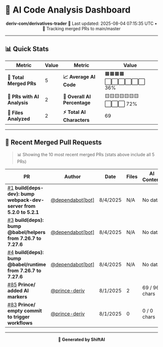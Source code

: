 # 🤖 AI Code Analysis Dashboard

<div align="center">

**deriv-com/derivatives-trader**
📅 Last updated: 2025-08-04 07:15:35 UTC • 🔄 Tracking merged PRs to main/master

</div>

---

## 📊 Quick Stats

| Metric                      | Value | Metric                       | Value                    |
| --------------------------- | ----- | ---------------------------- | ------------------------ |
| **📁 Total Merged PRs**     | 5     | **📈 Average AI Code**       | 🟧🟧🟧🟧⬜⬜⬜⬜⬜⬜ 36% |
| **🤖 PRs with AI Analysis** | 2     | **🎯 Overall AI Percentage** | 🟨🟨🟨🟨🟨🟨🟨⬜⬜⬜ 72% |
| **📄 Files Analyzed**       | 2     | **⚡ Total AI Characters**   | 69                       |

---

## 🚀 Recent Merged Pull Requests

> 📊 Showing the 10 most recent merged PRs (stats above include all 5 PRs)

| PR                                                                       | Author                                                 | Date     | Files | AI Content    | Percentage                         |
| ------------------------------------------------------------------------ | ------------------------------------------------------ | -------- | ----- | ------------- | ---------------------------------- |
| [#1](#) **build(deps-dev): bump webpack-dev-server from 5.2.0 to 5.2.1** | [@dependabot[bot]](https://github.com/dependabot[bot]) | 8/4/2025 | N/A   | No data       | ⬜⬜⬜⬜⬜⬜⬜⬜⬜⬜⬜⬜⬜⬜⬜ 0%  |
| [#3](#) **build(deps): bump @babel/helpers from 7.26.7 to 7.27.6**       | [@dependabot[bot]](https://github.com/dependabot[bot]) | 8/4/2025 | N/A   | No data       | ⬜⬜⬜⬜⬜⬜⬜⬜⬜⬜⬜⬜⬜⬜⬜ 0%  |
| [#4](#) **build(deps): bump @babel/runtime from 7.26.7 to 7.27.6**       | [@dependabot[bot]](https://github.com/dependabot[bot]) | 8/4/2025 | N/A   | No data       | ⬜⬜⬜⬜⬜⬜⬜⬜⬜⬜⬜⬜⬜⬜⬜ 0%  |
| [#85](#) **Prince/ added AI markers**                                    | [@prince-deriv](https://github.com/prince-deriv)       | 8/1/2025 | 2     | 69 / 96 chars | 🟨🟨🟨🟨🟨🟨🟨🟨🟨🟨🟨⬜⬜⬜⬜ 72% |
| [#83](#) **Prince/ empty commit to trigger workflows**                   | [@prince-deriv](https://github.com/prince-deriv)       | 8/1/2025 | 0     | 0 / 0 chars   | ⬜⬜⬜⬜⬜⬜⬜⬜⬜⬜⬜⬜⬜⬜⬜ 0%  |

---

<div align="center">

🚀 **Generated by ShiftAI**

</div>
